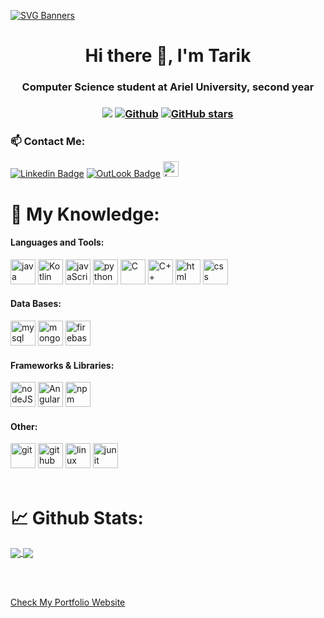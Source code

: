 [![SVG Banners](https://svg-banners.vercel.app/api?type=typeWriter&text1=Tarik%20Husin%20👨‍💻&width=800&height=400)](https://github.com/Akshay090/svg-banners)

<h1 align="center">Hi there 👋, I'm Tarik</h1>
<h3 align="center">Computer Science student at Ariel University, second year</h3>

<h3 align="center"> 
  
![](https://visitor-badge.laobi.icu/badge?page_id=6arek212.visitors) 
[![Github](https://img.shields.io/github/followers/6arek212?label=Followers&style=social)](https://github.com/6arek212) 
[![GitHub stars](https://img.shields.io/github/stars/6arek212?label=Stars&style=social)](https://github.com/6arek212)
  
</h3>


<h3> 📫 Contact Me:</h3>



[![Linkedin Badge](https://img.shields.io/badge/linkedin-%230077B5.svg?style=for-the-badge&logo=linkedin&logoColor=white&link=https://www.linkedin.com/in/tarik-husin-706754184/)](https://www.linkedin.com/in/tarik-husin-706754184/)
[![OutLook Badge](https://img.shields.io/badge/tarik.id.10@hotmail.com-0078D4?style=for-the-badge&logo=microsoft-outlook&logoColor=white)](mailto:tarik.id.10@hotmail.com)
<a href="https://www.facebook.com/profile.php?id=100001463364259"><img src="https://img.shields.io/badge/Facebook-%231877F2.svg?style=for-the-badge&logo=Facebook&logoColor=white" alt="facebook" height="25"/></a>


<h1> 🔬 My Knowledge:</h1>
<h4 align="left">Languages and Tools:</h3>
<p align="left"> 
<span>
    <img src="https://img.shields.io/badge/Java-ED8B00?style=for-the-badge&logo=java&logoColor=white" alt="java" height="40"/>
    <img src="https://img.shields.io/badge/kotlin-%230095D5.svg?style=for-the-badge&logo=kotlin&logoColor=white" alt="Kotlin" height="40"/>
    <img src="https://img.shields.io/badge/javascript-%23323330.svg?style=for-the-badge&logo=javascript&logoColor=%23F7DF1E" alt="javaScript" height="40"/>
    <img src="https://img.shields.io/badge/python-3670A0?style=for-the-badge&logo=python&logoColor=ffdd54" alt="python" height="40"/>
    <img src="https://img.shields.io/badge/c-%2300599C.svg?style=for-the-badge&logo=c&logoColor=white" alt="C" height="40"/>
    <img src="https://img.shields.io/badge/c++-%2300599C.svg?style=for-the-badge&logo=c%2B%2B&logoColor=white" alt="C++" height="40"/>
    <img src="https://img.shields.io/badge/html5-%23E34F26.svg?style=for-the-badge&logo=html5&logoColor=white" alt="html" height="40"/>
    <img src="https://img.shields.io/badge/css3-%231572B6.svg?style=for-the-badge&logo=css3&logoColor=white" alt="css" height="40"/> 
</span>


<h4 align="left">Data Bases:</h4>
<span>
      <img src="https://img.shields.io/badge/mysql-%2300f.svg?style=for-the-badge&logo=mysql&logoColor=white" alt="mysql" height="40"/>
      <img src="https://img.shields.io/badge/MongoDB-%234ea94b.svg?style=for-the-badge&logo=mongodb&logoColor=white" alt="mongodb" height="40"/>
      <img src="https://img.shields.io/badge/firebase-%23039BE5.svg?style=for-the-badge&logo=firebase" alt="firebase" height="40"/>
</span>


<h4 align="left">Frameworks & Libraries:</h3>
<span>
    <img src="https://img.shields.io/badge/Node.js-43853D?style=for-the-badge&logo=node.js&logoColor=white" alt="nodeJS" height="40"/>
    <img src="https://img.shields.io/badge/angular-%23DD0031.svg?style=for-the-badge&logo=angular&logoColor=white" alt="Angular" height="40"/>
    <img src="https://img.shields.io/badge/npm-CB3837?style=for-the-badge&logo=npm&logoColor=white" alt="npm" height="40"/>
</span>


  
<h4 align="left">Other:</h3>
<span>
    <img src="https://img.shields.io/badge/Git-F05032?style=for-the-badge&logo=git&logoColor=white" alt="git" height="40"/>
    <img src="https://img.shields.io/badge/GitHub-100000?style=for-the-badge&logo=github&logoColor=white" alt="github" height="40"/>
    <img src="https://img.shields.io/badge/Linux-FCC624?style=for-the-badge&logo=linux&logoColor=black" alt="linux" height="40"/>
    <img src="https://img.shields.io/badge/Junit5-25A162?style=for-the-badge&logo=junit5&logoColor=white" alt="junit" height="40"/>
</span>
</br></br>
</p>
<h1>📈 Github Stats:</h1>
<a href="https://github.com/anuraghazra/github-readme-stats">
  <img align="center" src="https://github-readme-stats.vercel.app/api/top-langs/?username=6arek212&theme=slateorange&layout=compact" />
</a>
<a href="https://github.com/anuraghazra/convoychat">
  <img align="center" src="https://github-readme-stats.vercel.app/api?username=6arek212&show_icons=true&theme=slateorange&layout=compact&line_height=20" />
</a>

</br></br>

<a href="https://resumesnew-bd421.firebaseapp.com/Jj6rmK32b4WUmKpNs2LK">
 Check My Portfolio Website 
</a>



